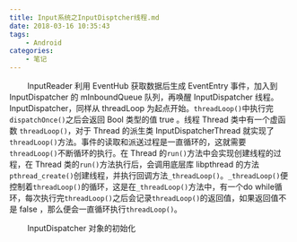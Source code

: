 ```yaml
---
title: Input系统之InputDisptcher线程.md
date: 2018-03-16 10:35:43
tags:
	- Android
categories:
	- 笔记
---
```


&emsp;&emsp; InputReader 利用 EventHub 获取数据后生成 EventEntry 事件，加入到 InputDispatcher 的 mInboundQueue 队列，再唤醒 InputDispatcher 线程。InputDispatcher，同样从 threadLoop 为起点开始。`threadLoop()`中执行完`dispatchOnce()`之后会返回 Bool 类型的值 true 。线程 Thread 类中有一个虚函数 `threadLoop()`，对于 Thread 的派生类 InputDispatcherThread 就实现了`threadLoop()`方法。事件的读取和派送过程是一直循环的，这就需要`threadLoop()`不断循环的执行。在 Thread 的`run()`方法中会实现创建线程的过程，在 Thread 类的`run()`方法执行后，会调用底层库 libpthread 的方法`pthread_create()`创建线程，并执行回调方法`_threadLoop()`。`_threadLoop()`便控制着`threadLoop()`的循环，这是在`_threadLoop()`方法中，有一个do while循环，每次执行完`threadLoop()`之后会记录`threadLoop()`的返回值，如果返回值不是 false ，那么便会一直循环执行`threadLoop()`。

&emsp;&emsp; InputDispatcher 对象的初始化
